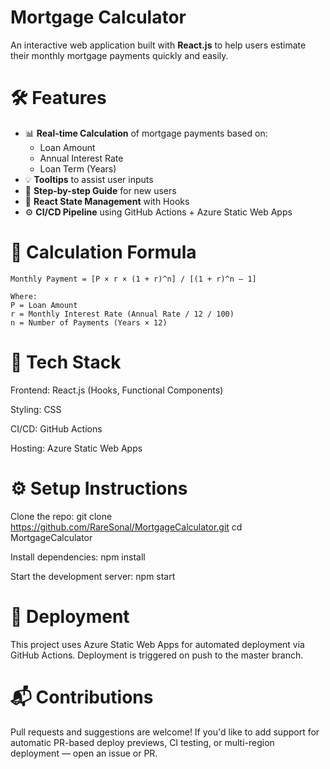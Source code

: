 
# Mortgage Calculator

An interactive web application built with **React.js** to help users estimate their monthly mortgage payments quickly and easily.

# 🛠 Features

- 📊 **Real-time Calculation** of mortgage payments based on:
  - Loan Amount
  - Annual Interest Rate
  - Loan Term (Years)
- 💡 **Tooltips** to assist user inputs
- 🧭 **Step-by-step Guide** for new users
- 🧪 **React State Management** with Hooks
- ⚙️ **CI/CD Pipeline** using GitHub Actions + Azure Static Web Apps

# 🧮 Calculation Formula

```text
Monthly Payment = [P × r × (1 + r)^n] / [(1 + r)^n – 1]

Where:
P = Loan Amount
r = Monthly Interest Rate (Annual Rate / 12 / 100)
n = Number of Payments (Years × 12)

```

# 🧰 Tech Stack

Frontend: React.js (Hooks, Functional Components)

Styling: CSS

CI/CD: GitHub Actions

Hosting: Azure Static Web Apps

# ⚙️ Setup Instructions

Clone the repo:
git clone https://github.com/RareSonal/MortgageCalculator.git
cd MortgageCalculator

Install dependencies:
npm install

Start the development server:
npm start

# 🚢 Deployment

This project uses Azure Static Web Apps for automated deployment via GitHub Actions.
Deployment is triggered on push to the master branch.

# 📬 Contributions
Pull requests and suggestions are welcome! If you'd like to add support for automatic PR-based deploy previews, CI testing, or multi-region deployment — open an issue or PR.
